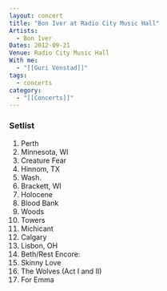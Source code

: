 ```yaml
---
layout: concert
title: "Bon Iver at Radio City Music Hall"
Artists:
  - Bon Iver
Dates: 2012-09-21
Venue: Radio City Music Hall
With me:
  - "[[Guri Venstad]]"
tags:
  - concerts
category:
  - "[[Concerts]]"
---
```


### Setlist
1. Perth
2. Minnesota, WI
3. Creature Fear
4. Hinnom, TX
5. Wash.
6. Brackett, WI
7. Holocene
8. Blood Bank
9. Woods
10. Towers
11. Michicant
12. Calgary
13. Lisbon, OH
14. Beth/Rest
Encore:
15. Skinny Love
16. The Wolves (Act I and II)
17. For Emma

